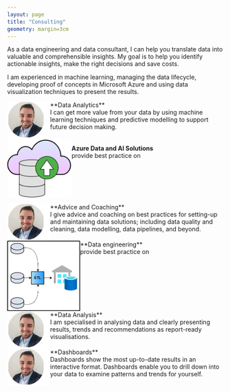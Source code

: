 ```yaml
---
layout: page
title: "Consulting"
geometry: margin=3cm
---
```


As a data engineering and data consultant, I can help you translate data into valuable and comprehensible insights. My goal is to help you identify actionable insights, make the right decisions and save costs.

I am experienced in machine learning, managing the data lifecycle, developing proof of concepts in Microsoft Azure and using data visualization techniques to present the results.

<img src="/images/RL-photo.png" align="left" width="100px"/> 
**Data Analytics** <br>
I can get more value from your data by using machine learning techniques and predictive modelling to support future decision making.
<br>
<br clear="left"/>
<img src="/images/cloud-consulting1.png" align="left" width="150px"/> 

**Azure Data and AI Solutions**  <br>
provide best practice on
<br>
<br clear="left"/>

<img src="/images/RL-photo.png" align="left" width="100px"/> 
**Advice and Coaching** <br>
I give advice and coaching on best practices for setting-up and maintaining data solutions; including data quality and cleaning, data modelling, data pipelines, and beyond.
<br>
<br clear="left"/>

<img src="/images/de-consulting.png" align="left" width="170px"/> 
**Data engineering** <br>
provide best practice on
<br>
<br clear="left"/>

<img src="/images/RL-photo.png" align="left" width="100px"/> 
**Data Analysis** <br>
I am specialised in analysing data and clearly presenting results, trends and recommendations as report-ready visualisations.
<br>
<br clear="left"/>


<img src="/images/RL-photo.png" align="left" width="100px"/> 
**Dashboards** <br>
Dashboards show the most up-to-date results in an interactive format. Dashboards enable you to drill down into your data to examine patterns and trends for yourself.
<br>
<br clear="left"/>
